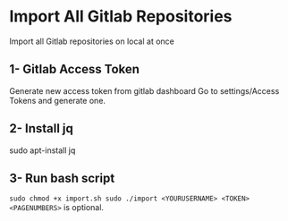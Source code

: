 # Import All Gitlab Repositories
Import all Gitlab repositories on local at once

## 1- Gitlab Access Token
Generate new access token from gitlab dashboard
Go to settings/Access Tokens and generate one.

## 2- Install jq
sudo apt-install jq

## 3- Run bash script
`
sudo chmod +x import.sh
sudo ./import <YOURUSERNAME> <TOKEN> <PAGENUMBERS>
`
<PAGENUMBERS> is optional.
